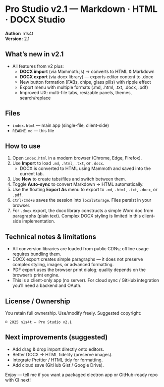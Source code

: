 # Pro Studio v2.1 — Markdown · HTML · DOCX Studio

**Author:** n1s4t  
**Version:** 2.1

## What’s new in v2.1
- All features from v2 plus:
  - **DOCX import** (via Mammoth.js) → converts to HTML & Markdown
  - **DOCX export** (via docx library) — exports editor content to .docx
  - New button formation (FABs, chips, glass pills) with ripple effect
  - Export menu with multiple formats (.md, .html, .txt, .docx, .pdf)
  - Improved UX: multi-file tabs, resizable panels, themes, search/replace

## Files
- `index.html` — main app (single-file, client-side)
- `README.md` — this file

## How to use
1. Open `index.html` in a modern browser (Chrome, Edge, Firefox).
2. Use **Import** to load `.md`, `.html`, `.txt`, or `.docx`.
   - DOCX is converted to HTML using Mammoth and saved into the current tab.
3. Use **New** to create tabs/files and switch between them.
4. Toggle **Auto-sync** to convert Markdown → HTML automatically.
5. Use the floating **Export As** menu to export to `.md`, `.html`, `.txt`, `.docx`, or `.pdf`.
6. `Ctrl/Cmd+S` saves the session into `localStorage`. Files persist in your browser.
7. For `.docx` export, the docx library constructs a simple Word doc from paragraphs (plain text). Complex DOCX styling is limited in this client-side implementation.

## Technical notes & limitations
- All conversion libraries are loaded from public CDNs; offline usage requires bundling them.
- DOCX export creates simple paragraphs — it does not preserve complex styling, images, or advanced formatting.
- PDF export uses the browser print dialog; quality depends on the browser’s print engine.
- This is a client-only app (no server). For cloud sync / GitHub integration you’ll need a backend and OAuth.

## License / Ownership
You retain full ownership. Use/modify freely. Suggested copyright:

```
© 2025 n1s4t — Pro Studio v2.1
```

## Next improvements (suggested)
- Add drag & drop import directly onto editors.
- Better DOCX -> HTML fidelity (preserve images).
- Integrate Prettier / HTML tidy for formatting.
- Add cloud save (GitHub Gist / Google Drive).

Enjoy — tell me if you want a packaged electron app or GitHub-ready repo with CI next!

